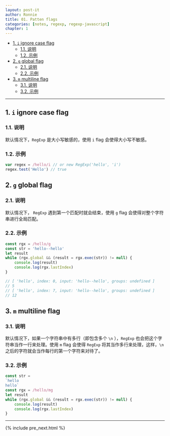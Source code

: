 ```yaml
---
layout: post-it
author: Ronnie
title: 01. Patten flags
categories: [notes, regexp, regexp-javascript]
chapter: 1
---
```


<!-- TOC -->

- [1. `i` ignore case flag](#1-i-ignore-case-flag)
    - [1.1. 说明](#11-说明)
    - [1.2. 示例](#12-示例)
- [2. `g` global flag](#2-g-global-flag)
    - [2.1. 说明](#21-说明)
    - [2.2. 示例](#22-示例)
- [3. `m` multiline flag](#3-m-multiline-flag)
    - [3.1. 说明](#31-说明)
    - [3.2. 示例](#32-示例)

<!-- /TOC -->

---

## 1. `i` ignore case flag

### 1.1. 说明

默认情况下，`RegExp` 是大小写敏感的，使用 `i` flag 会使得大小写不敏感。

### 1.2. 示例

```js
var regex = /hello/i // or new RegExp('hello', 'i')
regex.test('Hello') // true
```

## 2. `g` global flag

### 2.1. 说明

默认情况下， `RegExp` 遇到第一个匹配时就会结束，使用 `g` flag 会使得对整个字符串进行全局匹配。

### 2.2. 示例

```js
const rgx = /hello/g
const str = 'hello--hello'
let result
while (rgx.global && (result = rgx.exec(str)) != null) {
    console.log(result)
    console.log(rgx.lastIndex)
}

// [ 'hello', index: 0, input: 'hello--hello', groups: undefined ]
// 5
// [ 'hello', index: 7, input: 'hello--hello', groups: undefined ]
// 12
```

## 3. `m` multiline flag

### 3.1. 说明

默认情况下，如果一个字符串中有多行（即包含多个 `\n` ），`RegExp` 也会把这个字符串当作一行来处理。使用 `m` flag 会使得 `RegExp` 将其当作多行来处理，这样，`\n` 之后的字符就会当作每行的第一个字符来对待了。

### 3.2. 示例

```js
const str =
`hello
hello`
const rgx = /hello/mg
let result
while (rgx.global && (result = rgx.exec(str)) != null) {
    console.log(result)
    console.log(rgx.lastIndex)
}

```

---

{% include pre_next.html %}
